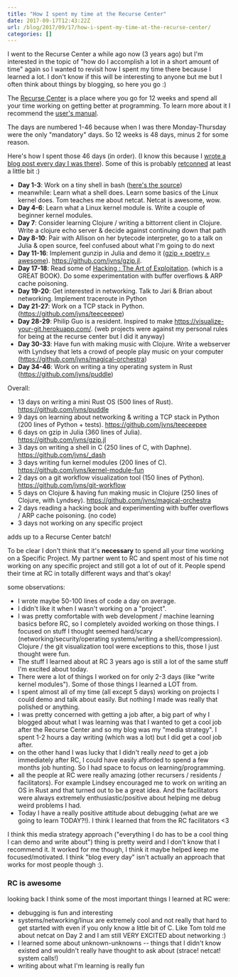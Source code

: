 ```yaml
---
title: "How I spent my time at the Recurse Center"
date: 2017-09-17T12:43:22Z
url: /blog/2017/09/17/how-i-spent-my-time-at-the-recurse-center/
categories: []
---
```


I went to the Recurse Center a while ago now (3 years ago) but I'm interested in the topic of "how
do I accomplish a lot in a short amount of time" again so I wanted to revisit how I spent my time
there because I learned a lot. I don't know if this will be interesting to anyone but me but I often
think about things by blogging, so here you go :)

The [Recurse Center](https://www.recurse.com/) is a place where you go for 12 weeks and spend all
your time working on getting better at programming. To learn more about it I recommend the [user's manual](https://www.recurse.com/manual).

The days are numbered 1-46 because when I was there Monday-Thursday were the only "mandatory" days.
So 12 weeks is 48 days, minus 2 for some reason.

Here's how I spent those 46 days (in order). (I know this because I [wrote a blog post every day I was there](https://jvns.ca/categories/hackerschool/)). Some of this is probably [retconned](https://en.wikipedia.org/wiki/Retroactive_continuity) at least a little bit :)

* **Day 1-3**: Work on a tiny shell in bash ([here's the source](https://github.com/jvns/_dash/blob/master/dash.c))
* meanwhile: Learn what a shell does. Learn some basics of the Linux kernel does. Tom teaches me about netcat.
  Netcat is awesome, wow.
* **Day 4-6**: Learn what a Linux kernel module is. Write a couple of beginner kernel modules.
* **Day 7**: Consider learning Clojure / writing a bittorrent client in Clojure. Write a clojure echo
  server & decide against continuing down that path
* **Day 8-10**: Pair with Allison on her bytecode interpreter, go to a talk on Julia & open source, feel
  confused about what I'm going to do next
* **Day 11-16**: Implement gunzip in Julia and demo it ([gzip + poetry = awesome](https://jvns.ca/blog/2013/10/24/day-16-gzip-plus-poetry-equals-awesome/)). https://github.com/jvns/gzip.jl.
* **Day 17-18**: Read some of [Hacking : The Art of Exploitation](https://www.nostarch.com/hacking2.htm). (which is a GREAT BOOK). Do some experimentation with buffer overflows & ARP cache poisoning.
* **Day 19-20**: Get interested in networking. Talk to Jari & Brian about networking. Implement
  traceroute in Python 
* **Day 21-27**: Work on a TCP stack in Python. (https://github.com/jvns/teeceepee)
* **Day 28-29**: Philip Guo is a resident. Inspired to make https://visualize-your-git.herokuapp.com/.
  (web projects were against my personal rules for being at the recurse center but I did it anyway)
* **Day 30-33**: Have fun with making music with Clojure. Write a webserver with Lyndsey that lets
  a crowd of people play music on your computer (https://github.com/jvns/magical-orchestra)
* **Day 34-46**: Work on writing a tiny operating system in Rust (https://github.com/jvns/puddle)

Overall:

- 13 days on writing a mini Rust OS (500 lines of Rust). https://github.com/jvns/puddle
- 9 days on learning about networking & writing a TCP stack in Python (200 lines of Python + tests). https://github.com/jvns/teeceepee
- 6 days on gzip in Julia (360 lines of Julia). https://github.com/jvns/gzip.jl
- 3 days on writing a shell in C (250 lines of C, with Daphne). https://github.com/jvns/_dash
- 3 days writing fun kernel modules (200 lines of C). https://github.com/jvns/kernel-module-fun
- 2 days on a git workflow visualization tool (150 lines of Python). https://github.com/jvns/git-workflow
- 5 days on Clojure & having fun making music in Clojure (250 lines of Clojure, with Lyndsey). https://github.com/jvns/magical-orchestra
- 2 days reading a hacking book and experimenting with buffer overflows / ARP cache poisoning. (no code)
- 3 days not working on any specific project

adds up to a Recurse Center batch!

To be clear I don't think that it's **necessary** to spend all your time working on a
Specific Project. My partner went to RC and spent most of his time not working on any specific
project and still got a lot of out of it. People spend their time at RC in totally different ways
and that's okay!

some observations:

* I wrote maybe 50-100 lines of code a day on average.
* I didn't like it when I wasn't working on a "project". 
* I was pretty comfortable with web development / machine learning basics before RC, so I completely
  avoided working on those things. I focused on stuff I thought seemed hard/scary (networking/security/operating
  systems/writing a shell/compression). Clojure / the git visualization tool were exceptions to this, those I just thought were fun.
* The stuff I learned about at RC 3 years ago is still a lot of the same stuff I'm excited about
  today.
* There were a lot of things I worked on for only 2-3 days (like "write kernel modules"). Some of
  those things I learned a LOT from.
* I spent almost all of my time (all except 5 days) working on projects I could demo and talk about
  easily. But nothing I made was really that polished or anything.
* I was pretty concerned with getting a job after, a big part of why I
  blogged about what I was learning was that I wanted to get a cool job after the Recurse Center and
  so my blog was my "media strategy". I spent 1-2 hours a day writing (which was a lot) but I did
  get a cool job after.
* on the other hand I was lucky that I didn't really *need* to get a job immediately after RC, I
  could have easily afforded to spend a few months job hunting. So I had space to focus on
  learning/programming.
* all the people at RC were really amazing (other recursers / residents / facilitators). For example
  Lindsey encouraged me to work on writing an OS in Rust and that turned out to be a great idea. And
  the facilitators were always extremely enthusiastic/positive  about helping me debug weird problems I had.
* Today I have a really positive attitude about debugging (what are we going to learn TODAY?!). I
  think I learned that from the RC facilitators <3

I think this media strategy approach ("everything I do has to be a cool thing I can demo and write
about") thing is pretty weird and I don't know that I recommend it. It worked for me though, I think
it maybe helped keep me focused/motivated. I think "blog every day" isn't actually an approach that
works for most people though :).

### RC is awesome

looking back I think some of the most important things I learned at RC were:

* debugging is fun and interesting
* systems/networking/linux are extremely cool and not really that hard to get started with even if
  you only know a little bit of C. Like Tom told me about netcat on Day 2 and I am still VERY
  EXCITED about networking :)
* I learned some about unknown-unknowns -- things that I didn't know existed and wouldn't really
  have thought to ask about (strace! netcat! system calls!)
* writing about what I'm learning is really fun

